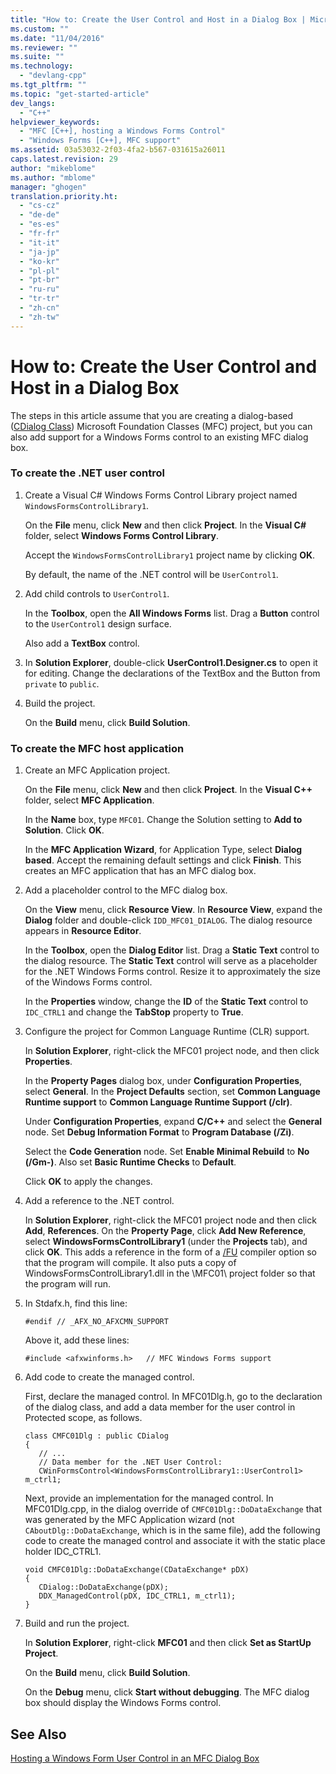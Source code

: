 ```yaml
---
title: "How to: Create the User Control and Host in a Dialog Box | Microsoft Docs"
ms.custom: ""
ms.date: "11/04/2016"
ms.reviewer: ""
ms.suite: ""
ms.technology: 
  - "devlang-cpp"
ms.tgt_pltfrm: ""
ms.topic: "get-started-article"
dev_langs: 
  - "C++"
helpviewer_keywords: 
  - "MFC [C++], hosting a Windows Forms Control"
  - "Windows Forms [C++], MFC support"
ms.assetid: 03a53032-2f03-4fa2-b567-031615a26011
caps.latest.revision: 29
author: "mikeblome"
ms.author: "mblome"
manager: "ghogen"
translation.priority.ht: 
  - "cs-cz"
  - "de-de"
  - "es-es"
  - "fr-fr"
  - "it-it"
  - "ja-jp"
  - "ko-kr"
  - "pl-pl"
  - "pt-br"
  - "ru-ru"
  - "tr-tr"
  - "zh-cn"
  - "zh-tw"
---
```

# How to: Create the User Control and Host in a Dialog Box
The steps in this article assume that you are creating a dialog-based ([CDialog Class](../mfc/reference/cdialog-class.md)) Microsoft Foundation Classes (MFC) project, but you can also add support for a Windows Forms control to an existing MFC dialog box.  
  
### To create the .NET user control  
  
1.  Create a Visual C# Windows Forms Control Library project named `WindowsFormsControlLibrary1`.  
  
     On the **File** menu, click **New** and then click **Project**. In the **Visual C#** folder, select **Windows Forms Control Library**.  
  
     Accept the `WindowsFormsControlLibrary1` project name by clicking **OK**.  
  
     By default, the name of the .NET control will be `UserControl1`.  
  
2.  Add child controls to `UserControl1`.  
  
     In the **Toolbox**, open the **All Windows Forms** list. Drag a **Button** control to the `UserControl1` design surface.  
  
     Also add a **TextBox** control.  
  
3.  In **Solution Explorer**, double-click **UserControl1.Designer.cs** to open it for editing. Change the declarations of the TextBox and the Button from `private` to `public`.  
  
4.  Build the project.  
  
     On the **Build** menu, click **Build Solution**.  
  
### To create the MFC host application  
  
1.  Create an MFC Application project.  
  
     On the **File** menu, click **New** and then click **Project**. In the **Visual C++** folder, select **MFC Application**.  
  
     In the **Name** box, type `MFC01`. Change the Solution setting to **Add to Solution**. Click **OK**.  
  
     In the **MFC Application Wizard**, for Application Type, select **Dialog based**. Accept the remaining default settings and click **Finish**. This creates an MFC application that has an MFC dialog box.  
  
2.  Add a placeholder control to the MFC dialog box.  
  
     On the **View** menu, click **Resource View**. In **Resource View**, expand the **Dialog** folder and double-click `IDD_MFC01_DIALOG`. The dialog resource appears in **Resource Editor**.  
  
     In the **Toolbox**, open the **Dialog Editor** list. Drag a **Static Text** control to the dialog resource. The **Static Text** control will serve as a placeholder for the .NET Windows Forms control. Resize it to approximately the size of the Windows Forms control.  
  
     In the **Properties** window, change the **ID** of the **Static Text** control to `IDC_CTRL1` and change the **TabStop** property to **True**.  
  
3.  Configure the project for Common Language Runtime (CLR) support.  
  
     In **Solution Explorer**, right-click the MFC01 project node, and then click **Properties**.  
  
     In the **Property Pages** dialog box, under **Configuration Properties**, select **General**. In the **Project Defaults** section, set **Common Language Runtime support** to **Common Language Runtime Support (/clr)**.  
  
     Under **Configuration Properties**, expand **C/C++** and select the **General** node. Set **Debug Information Format** to **Program Database (/Zi)**.  
  
     Select the **Code Generation** node. Set **Enable Minimal Rebuild** to **No (/Gm-)**. Also set **Basic Runtime Checks** to **Default**.  
  
     Click **OK** to apply the changes.  
  
4.  Add a reference to the .NET control.  
  
     In **Solution Explorer**, right-click the MFC01 project node and then click **Add**, **References**. On the **Property Page**, click **Add New Reference**, select **WindowsFormsControlLibrary1** (under the **Projects** tab), and click **OK**. This adds a reference in the form of a [/FU](../build/reference/fu-name-forced-hash-using-file.md) compiler option so that the program will compile. It also puts a copy of WindowsFormsControlLibrary1.dll in the \MFC01\ project folder so that the program will run.  
  
5.  In Stdafx.h, find this line:  
  
    ```  
    #endif // _AFX_NO_AFXCMN_SUPPORT   
    ```  
  
     Above it, add these lines:  
  
    ```  
    #include <afxwinforms.h>   // MFC Windows Forms support  
    ```  
  
6.  Add code to create the managed control.  
  
     First, declare the managed control. In MFC01Dlg.h, go to the declaration of the dialog class, and add a data member for the user control in Protected scope, as follows.  
  
    ```  
    class CMFC01Dlg : public CDialog  
    {  
       // ...  
       // Data member for the .NET User Control:  
       CWinFormsControl<WindowsFormsControlLibrary1::UserControl1> m_ctrl1;  
    ```  
  
     Next, provide an implementation for the managed control. In MFC01Dlg.cpp, in the dialog override of `CMFC01Dlg::DoDataExchange` that was generated by the MFC Application wizard (not `CAboutDlg::DoDataExchange`, which is in the same file), add the following code to create the managed control and associate it with the static place holder IDC_CTRL1.  
  
    ```  
    void CMFC01Dlg::DoDataExchange(CDataExchange* pDX)  
    {  
       CDialog::DoDataExchange(pDX);  
       DDX_ManagedControl(pDX, IDC_CTRL1, m_ctrl1);  
    }  
    ```  
  
7.  Build and run the project.  
  
     In **Solution Explorer**, right-click **MFC01** and then click **Set as StartUp Project**.  
  
     On the **Build** menu, click **Build Solution**.  
  
     On the **Debug** menu, click **Start without debugging**. The MFC dialog box should display the Windows Forms control.  
  
## See Also  
 [Hosting a Windows Form User Control in an MFC Dialog Box](../dotnet/hosting-a-windows-form-user-control-in-an-mfc-dialog-box.md)